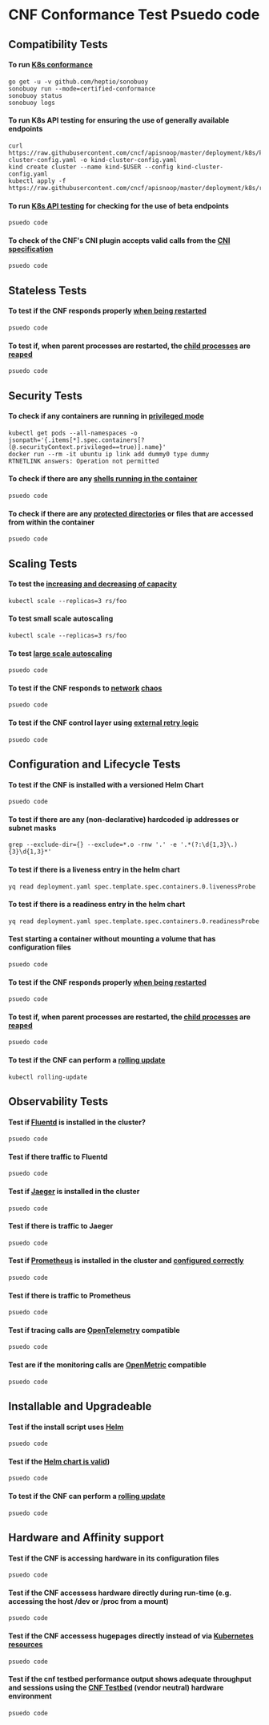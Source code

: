 # CNF Conformance Test Psuedo code

## Compatibility Tests

####  To run [K8s conformance](https://github.com/cncf/k8s-conformance/blob/master/instructions.md)

```
go get -u -v github.com/heptio/sonobuoy
sonobuoy run --mode=certified-conformance
sonobuoy status
sonobuoy logs

```
####  To run K8s API testing for ensuring the use of generally available endpoints
```
curl https://raw.githubusercontent.com/cncf/apisnoop/master/deployment/k8s/kind-cluster-config.yaml -o kind-cluster-config.yaml
kind create cluster --name kind-$USER --config kind-cluster-config.yaml
kubectl apply -f https://raw.githubusercontent.com/cncf/apisnoop/master/deployment/k8s/raiinbow.yaml

```
####  To run [K8s API testing](https://github.com/cncf/apisnoop) for checking for the use of beta endpoints
```
psuedo code
```
####  To check of the CNF's CNI plugin accepts valid calls from the [CNI specification](https://github.com/containernetworking/cni/blob/master/SPEC.md)
```
psuedo code
```
## Stateless Tests

####  To test if the CNF responds properly [when being restarted](//https://github.com/litmuschaos/litmus)
```
psuedo code
```
####  To test if, when parent processes are restarted, the [child processes](https://github.com/falcosecurity/falco) are [reaped](https://github.com/draios/sysdig-inspect)
```
psuedo code
```

## Security Tests


####  To check if any containers are running in [privileged mode](https://github.com/open-policy-agent/gatekeeper)
```
kubectl get pods --all-namespaces -o jsonpath='{.items[*].spec.containers[?(@.securityContext.privileged==true)].name}'
docker run --rm -it ubuntu ip link add dummy0 type dummy 
RTNETLINK answers: Operation not permitted
```
####  To check if there are any [shells running in the container](https://github.com/open-policy-agent/gatekeeper)
```
psuedo code
```
#### To check if there are any [protected directories](https://github.com/open-policy-agent/gatekeeper) or files that are accessed from within the container
```
psuedo code
```

## Scaling Tests

####  To test the [increasing and decreasing of capacity](https://kubernetes.io/docs/reference/kubectl/cheatsheet/#scaling-resources)
```
kubectl scale --replicas=3 rs/foo
```
####  To test small scale autoscaling
```
kubectl scale --replicas=3 rs/foo
```
####  To test [large scale autoscaling](https://github.com/cncf/cnf-testbed)
```
psuedo code
```
####  To test if the CNF responds to [network](https://github.com/alexei-led/pumba) [chaos](https://github.com/worstcase/blockade)
```
psuedo code
```

####  To test if the CNF control layer using [external retry logic](https://github.com/envoyproxy/envoy)
```
psuedo code
```

## Configuration and Lifecycle Tests

####  To test if the CNF is installed with a versioned Helm Chart
```
psuedo code
```
####  To test if there are any (non-declarative) hardcoded ip addresses or subnet masks
```
grep --exclude-dir={} --exclude=*.o -rnw '.' -e '.*(?:\d{1,3}\.){3}\d{1,3}*' 
```
####  To test if there is a liveness entry in the helm chart
```
yq read deployment.yaml spec.template.spec.containers.0.livenessProbe 
```
####  To test if there is a readiness entry in the helm chart
```
yq read deployment.yaml spec.template.spec.containers.0.readinessProbe 
```
####  Test starting a container without mounting a volume that has configuration files
```
psuedo code
```
####  To test if the CNF responds properly [when being restarted](//https://github.com/litmuschaos/litmus)
```
psuedo code
```
####  To test if, when parent processes are restarted, the [child processes](https://github.com/falcosecurity/falco) are [reaped](https://github.com/draios/sysdig-inspect)
```
psuedo code
```
####  To test if the CNF can perform a [rolling update](https://kubernetes.io/docs/tasks/run-application/rolling-update-replication-controller/)
```
kubectl rolling-update
```

## Observability Tests

####  Test if [Fluentd](https://github.com/fluent/fluentd) is installed in the cluster?
```
psuedo code
```
####  Test if there traffic to Fluentd
```
psuedo code
```
####  Test if [Jaeger](https://github.com/jaegertracing/jaeger) is installed in the cluster
```
psuedo code
```
####  Test if there is traffic to Jaeger
```
psuedo code
```
####  Test if [Prometheus](https://github.com/prometheus/prometheus) is installed in the cluster and [configured correctly](https://prometheus.io/docs/prometheus/latest/configuration/unit_testing_rules/)
```
psuedo code
```
####  Test if there is traffic to Prometheus
```
psuedo code
```
####  Test if tracing calls are [OpenTelemetry](https://opentracing.io/) compatible
```
psuedo code
```
####  Test are if the monitoring calls are [OpenMetric](https://github.com/OpenObservability/OpenMetrics) compatible
```
psuedo code
```

## Installable and Upgradeable

####  Test if the install script uses [Helm](https://github.com/helm/)
```
psuedo code
```
####  Test if the [Helm chart is valid](https://github.com/helm/chart-testing))
```
psuedo code
```
####  To test if the CNF can perform a [rolling update](https://kubernetes.io/docs/tasks/run-application/rolling-update-replication-controller/)
```
psuedo code
```

## Hardware and Affinity support

####  Test if the CNF is accessing hardware in its configuration files
```
psuedo code
```
####  Test if the CNF accessess hardware directly during run-time (e.g. accessing the host /dev or /proc from a mount)
```
psuedo code
```
####  Test if the CNF accessess hugepages directly instead of via [Kubernetes resources](https://github.com/cncf/cnf-testbed/blob/c4458634deca5e8ab73adf118eedde32904c8458/examples/use_case/external-packet-filtering-on-k8s-nsm-on-packet/gateway.yaml#L29)
```
psuedo code
```
####  Test if the cnf testbed performance output shows adequate throughput and sessions using the [CNF Testbed](https://github.com/cncf/cnf-testbed) (vendor neutral) hardware environment
```
psuedo code
```
                                                                                                                                                                                                  
